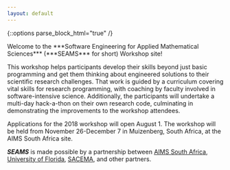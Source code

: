 ```yaml
---
layout: default
---
```

{::options parse_block_html="true" /}
<div class="home">
Welcome to the ***Software Engineering for Applied Mathematical Sciences*** (***SEAMS*** for short) Workshop site!

This workshop helps participants develop their skills beyond just basic programming and get them thinking about engineered solutions to their scientific research challenges.  That work is guided by a curriculum covering vital skills for research programming, with coaching by faculty involved in software-intensive science.  Additionally, the participants will undertake a multi-day hack-a-thon on their own research code, culminating in demonstrating the improvements to the workshop attendees.

Applications for the 2018 workshop will open August 1.  The workshop will be held from November 26-December 7 in Muizenberg, South Africa, at the AIMS South Africa site.

***SEAMS*** is made possible by a partnership between [AIMS South Africa](https://aims.ac.za/), [University of Florida](https://biology.ufl.edu/), [SACEMA](www.sacema.org), and other partners.
</div>

